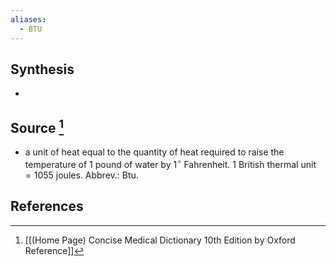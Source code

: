 ```yaml
---
aliases:
  - BTU
---
```

## Synthesis
- 
## Source [^1]
- a unit of heat equal to the quantity of heat required to raise the temperature of 1 pound of water by $1^{\circ}$ Fahrenheit. 1 British thermal unit $=1055$ joules. Abbrev.: Btu.
## References

[^1]: [[(Home Page) Concise Medical Dictionary 10th Edition by Oxford Reference]]